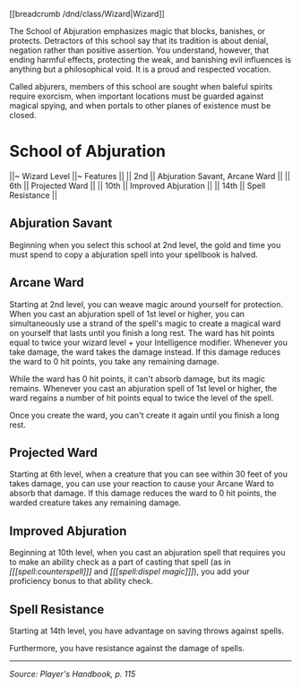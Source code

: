 [[breadcrumb /dnd/class/Wizard|Wizard]]

The School of Abjuration emphasizes magic that blocks, banishes, or protects. Detractors of this school say that its tradition is about denial, negation rather than positive assertion. You understand, however, that ending harmful effects, protecting the weak, and banishing evil influences is anything but a philosophical void. It is a proud and respected vocation.

Called abjurers, members of this school are sought when baleful spirits require exorcism, when important locations must be guarded against magical spying, and when portals to other planes of existence must be closed.

# School of Abjuration

||~ Wizard Level ||~ Features ||
|| 2nd || Abjuration Savant, Arcane Ward ||
|| 6th || Projected Ward ||
|| 10th || Improved Abjuration ||
|| 14th || Spell Resistance ||

## Abjuration Savant

Beginning when you select this school at 2nd level, the gold and time you must spend to copy a abjuration spell into your spellbook is halved.

## Arcane Ward

Starting at 2nd level, you can weave magic around yourself for protection. When you cast an abjuration spell of 1st level or higher, you can simultaneously use a strand of the spell's magic to create a magical ward on yourself that lasts until you finish a long rest. The ward has hit points equal to twice your wizard level + your Intelligence modifier. Whenever you take damage, the ward takes the damage instead. If this damage reduces the ward to 0 hit points, you take any remaining damage.

While the ward has 0 hit points, it can't absorb damage, but its magic remains. Whenever you cast an abjuration spell of 1st level or higher, the ward regains a number of hit points equal to twice the level of the spell.

Once you create the ward, you can't create it again until you finish a long rest.

## Projected Ward

Starting at 6th level, when a creature that you can see within 30 feet of you takes damage, you can use your reaction to cause your Arcane Ward to absorb that damage. If this damage reduces the ward to 0 hit points, the warded creature takes any remaining damage.

## Improved Abjuration

Beginning at 10th level, when you cast an abjuration spell that requires you to make an ability check as a part of casting that spell (as in _[[[spell:counterspell]]]_ and _[[[spell:dispel magic]]]_), you add your proficiency bonus to that ability check.

## Spell Resistance

Starting at 14th level, you have advantage on saving throws against spells.

Furthermore, you have resistance against the damage of spells.

----

*Source: Player's Handbook, p. 115*
